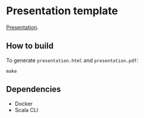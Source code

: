 # Presentation template

[Presentation](https://mbovel.github.io/scalacon-typelevel-operations/presentation).

## How to build

To generate `presentation.html` and `presentation.pdf`:

```
make
```

## Dependencies

- Docker
- Scala CLI
